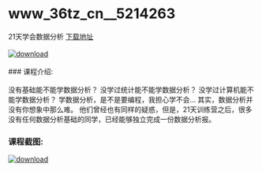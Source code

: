 # www_36tz_cn__5214263
21天学会数据分析
[下载地址](http://www.36tz.cn/article/5214263 "下载地址")
<br/></br>[![download](http://36tz.cn/muke_img/2020_07_1-23-300x196.png "下载地址")](http://www.36tz.cn/article/5214263 "下载地址")
<br/></br>### 课程介绍:<br/></br>没有基础能不能学数据分析？
没学过统计能不能学数据分析？
没学过计算机能不能学数据分析？
学数据分析，是不是要编程，我担心学不会...
其实，数据分析并没有你想象中那么难。
他们曾经也有同样的疑惑，但是，21天训练营之后，很多没有任何数据分析基础的同学，已经能够独立完成一份数据分析报。

### 课程截图:
[![download](http://36tz.cn/muke_img/2020_07_2-27.png "下载地址")](http://www.36tz.cn/article/5214263 "下载地址")
